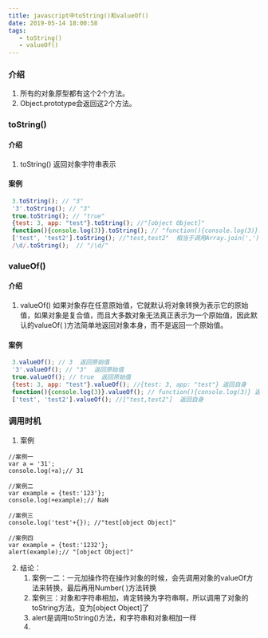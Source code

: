 ```yaml
---
title: javascript中toString()和valueOf()
date: 2019-05-14 18:00:58
tags:
   - toString()
   - valueOf()
---
```


### 介绍
1. 所有的对象原型都有这个2个方法。
2. Object.prototype会返回这2个方法。


### toString()

#### 介绍
1. toString() 返回对象字符串表示

#### 案例
```js
 3.toString(); // "3"
 '3'.toString(); // "3"
 true.toString(); // "true"
 {test: 3, app: "test"}.toString(); //"[object Object]"
 function(){console.log(3)}.toString(); // "function(){console.log(3)}.toString()"
 ['test', 'test2'].toString(); //"test,test2"  相当于调用Array.join(',')
 /\d/.toString();  // "/\d/"
```

### valueOf()

#### 介绍
1. valueOf() 如果对象存在任意原始值，它就默认将对象转换为表示它的原始值，如果对象是复合值，而且大多数对象无法真正表示为一个原始值，因此默认的valueOf( )方法简单地返回对象本身，而不是返回一个原始值。

#### 案例
```js
 3.valueOf(); // 3  返回原始值
 '3'.valueOf(); // "3"  返回原始值
 true.valueOf(); // true  返回原始值
 {test: 3, app: "test"}.valueOf(); //{test: 3, app: "test"} 返回自身
 function(){console.log(3)}.valueOf(); // function(){console.log(3)} 返回自身
 ['test', 'test2'].valueOf(); //["test,test2"]  返回自身
```


### 调用时机
1. 案例
```
//案例一
var a = '31';
console.log(+a);// 31

//案例二
var example = {test:'123'};
console.log(+example);// NaN

//案例三
console.log('test'+{}); //"test[object Object]"

//案例四
var example = {test:'1232'};
alert(example);// "[object Object]"
```
2. 结论： 
   1. 案例一二：一元加操作符在操作对象的时候，会先调用对象的valueOf方法来转换，最后再用Number( )方法转换
   2.  案例三：对象和字符串相加，肯定转换为字符串啊，所以调用了对象的toString方法，变为[object Object]了
   3. alert是调用toString()方法，和字符串和对象相加一样
   4. 


